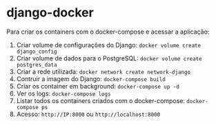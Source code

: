 # django-docker

Para criar os containers com o docker-compose e acessar a aplicação:

1. Criar volume de configurações do Django: `docker volume create django_config`
2. Criar volume de dados para o PostgreSQL: `docker volume create postgres_data`
3. Criar a rede utilizada:  `docker network create network-django`
4. Contruir a imagem do Django: `docker-compose build`
5. Criar os container em background: `docker-compose up -d`
6. Ver os logs: `docker-compose logs`
7. Listar todos os containers criados com o docker-compose: `docker-compose ps`
8. Acesso: `http://IP:8000` ou `http://localhost:8000`
